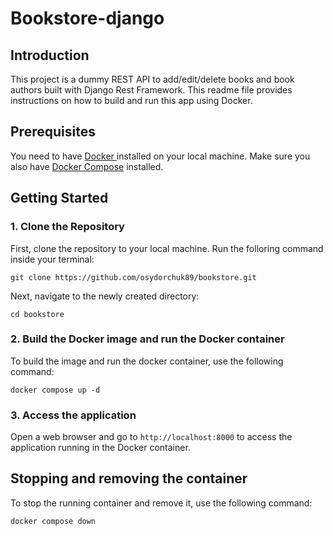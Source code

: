 # Bookstore-django

## Introduction

This project is a dummy REST API to add/edit/delete books and book authors built with Django Rest Framework. This readme file provides instructions on how to build and run this app using Docker.

## Prerequisites

You need to have [Docker ](https://docs.docker.com/get-docker/)installed on your local machine. Make sure you also have [Docker Compose](https://docs.docker.com/compose/install/) installed.

## Getting Started

### 1. Clone the Repository

First, clone the repository to your local machine. Run the folloring command inside your terminal:

```
git clone https://github.com/osydorchuk89/bookstore.git
```

Next, navigate to the newly created directory:

```
cd bookstore
```

### 2. Build the Docker image and run the Docker container

To build the image and run the docker container, use the following command:

```
docker compose up -d
```

### 3. Access the application

Open a web browser and go to `http://localhost:8000` to access the application running in the Docker container.

## Stopping and removing the container

To stop the running container and remove it, use the following command:

```
docker compose down
```
